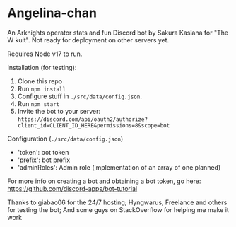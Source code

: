 # Angelina-chan

An Arknights operator stats and fun Discord bot by Sakura Kaslana for "The W kult". Not ready for deployment on other servers yet.


Requires Node v17 to run.

Installation (for testing):
1. Clone this repo
2. Run `npm install`
3. Configure stuff in `./src/data/config.json`.
4. Run `npm start`
5. Invite the bot to your server: `https://discord.com/api/oauth2/authorize?client_id=CLIENT_ID_HERE&permissions=8&scope=bot`

Configuration (`./src/data/config.json`)
- 'token': bot token
- 'prefix': bot prefix
- 'adminRoles': Admin role (implementation of an array of one planned)

For more info on creating a bot and obtaining a bot token, go here: https://github.com/discord-apps/bot-tutorial

Thanks to giabao06 for the 24/7 hosting; Hyngwarus, Freelance and others for testing the bot; And some guys on StackOverflow for helping me make it work
